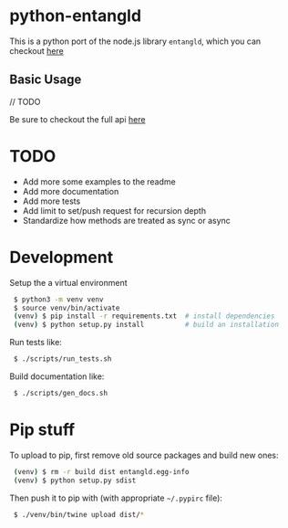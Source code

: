 # python-entangld

This is a python port of the node.js library `entangld`, which you can checkout
[here](https://github.com/DaxBot/entangld)

## Basic Usage
// TODO

Be sure to checkout the full api [here](API.md)

# TODO
 - Add more some examples to the readme
 - Add more documentation
 - Add more tests
 - Add limit to set/push request for recursion depth
 - Standardize how methods are treated as sync or async

# Development
Setup the a virtual environment
```bash
 $ python3 -m venv venv
 $ source venv/bin/activate
 (venv) $ pip install -r requirements.txt  # install dependencies
 (venv) $ python setup.py install          # build an installation
```

Run tests like:
```bash
 $ ./scripts/run_tests.sh
```

Build documentation like:
```bash
 $ ./scripts/gen_docs.sh
```

# Pip stuff
To upload to pip, first remove old source packages and build new ones:
```bash
 (venv) $ rm -r build dist entangld.egg-info
 (venv) $ python setup.py sdist
```

Then push it to pip with (with appropriate `~/.pypirc` file):
```bash
 $ ./venv/bin/twine upload dist/*
```
